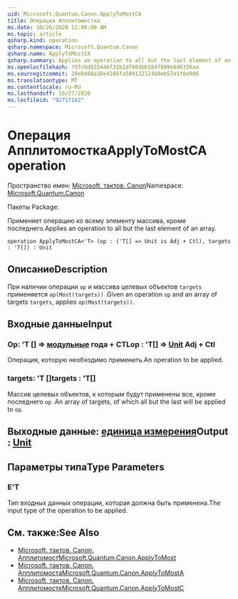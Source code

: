```yaml
---
uid: Microsoft.Quantum.Canon.ApplyToMostCA
title: Операция Апплитомостка
ms.date: 10/26/2020 12:00:00 AM
ms.topic: article
qsharp.kind: operation
qsharp.namespace: Microsoft.Quantum.Canon
qsharp.name: ApplyToMostCA
qsharp.summary: Applies an operation to all but the last element of an array.
ms.openlocfilehash: 797cbd835446f31b2df60dbb184f888e6d0356aa
ms.sourcegitcommit: 29e0d88a30e4166fa580132124b0eb57e1f0e986
ms.translationtype: MT
ms.contentlocale: ru-RU
ms.lasthandoff: 10/27/2020
ms.locfileid: "92717162"
---
```

# <a name="applytomostca-operation"></a><span data-ttu-id="03e75-102">Операция Апплитомостка</span><span class="sxs-lookup"><span data-stu-id="03e75-102">ApplyToMostCA operation</span></span>

<span data-ttu-id="03e75-103">Пространство имен: [Microsoft. тактов. Canon](xref:Microsoft.Quantum.Canon)</span><span class="sxs-lookup"><span data-stu-id="03e75-103">Namespace: [Microsoft.Quantum.Canon](xref:Microsoft.Quantum.Canon)</span></span>

<span data-ttu-id="03e75-104">Пакеты [](https://nuget.org/packages/)</span><span class="sxs-lookup"><span data-stu-id="03e75-104">Package: [](https://nuget.org/packages/)</span></span>


<span data-ttu-id="03e75-105">Применяет операцию ко всему элементу массива, кроме последнего.</span><span class="sxs-lookup"><span data-stu-id="03e75-105">Applies an operation to all but the last element of an array.</span></span>

```qsharp
operation ApplyToMostCA<'T> (op : ('T[] => Unit is Adj + Ctl), targets : 'T[]) : Unit
```


## <a name="description"></a><span data-ttu-id="03e75-106">Описание</span><span class="sxs-lookup"><span data-stu-id="03e75-106">Description</span></span>

<span data-ttu-id="03e75-107">При наличии операции `op` и массива целевых объектов `targets` применяется `op(Most(targets))` .</span><span class="sxs-lookup"><span data-stu-id="03e75-107">Given an operation `op` and an array of targets `targets`, applies `op(Most(targets))`.</span></span>

## <a name="input"></a><span data-ttu-id="03e75-108">Входные данные</span><span class="sxs-lookup"><span data-stu-id="03e75-108">Input</span></span>

### <a name="op--t--unit-adj--ctl"></a><span data-ttu-id="03e75-109">Op: 'T [] => [модульные](xref:microsoft.quantum.lang-ref.unit) года + CTL</span><span class="sxs-lookup"><span data-stu-id="03e75-109">op : 'T[] => [Unit](xref:microsoft.quantum.lang-ref.unit) Adj + Ctl</span></span>

<span data-ttu-id="03e75-110">Операция, которую необходимо применить.</span><span class="sxs-lookup"><span data-stu-id="03e75-110">An operation to be applied.</span></span>


### <a name="targets--t"></a><span data-ttu-id="03e75-111">targets: 'T []</span><span class="sxs-lookup"><span data-stu-id="03e75-111">targets : 'T[]</span></span>

<span data-ttu-id="03e75-112">Массив целевых объектов, к которым будут применены все, кроме последнего `op` .</span><span class="sxs-lookup"><span data-stu-id="03e75-112">An array of targets, of which all but the last will be applied to `op`.</span></span>



## <a name="output--unit"></a><span data-ttu-id="03e75-113">Выходные данные: [единица измерения](xref:microsoft.quantum.lang-ref.unit)</span><span class="sxs-lookup"><span data-stu-id="03e75-113">Output : [Unit](xref:microsoft.quantum.lang-ref.unit)</span></span>



## <a name="type-parameters"></a><span data-ttu-id="03e75-114">Параметры типа</span><span class="sxs-lookup"><span data-stu-id="03e75-114">Type Parameters</span></span>

### <a name="t"></a><span data-ttu-id="03e75-115">Е</span><span class="sxs-lookup"><span data-stu-id="03e75-115">'T</span></span>

<span data-ttu-id="03e75-116">Тип входных данных операции, которая должна быть применена.</span><span class="sxs-lookup"><span data-stu-id="03e75-116">The input type of the operation to be applied.</span></span>

## <a name="see-also"></a><span data-ttu-id="03e75-117">См. также:</span><span class="sxs-lookup"><span data-stu-id="03e75-117">See Also</span></span>

- [<span data-ttu-id="03e75-118">Microsoft. тактов. Canon. Апплитомост</span><span class="sxs-lookup"><span data-stu-id="03e75-118">Microsoft.Quantum.Canon.ApplyToMost</span></span>](xref:Microsoft.Quantum.Canon.ApplyToMost)
- [<span data-ttu-id="03e75-119">Microsoft. тактов. Canon. Апплитомоста</span><span class="sxs-lookup"><span data-stu-id="03e75-119">Microsoft.Quantum.Canon.ApplyToMostA</span></span>](xref:Microsoft.Quantum.Canon.ApplyToMostA)
- [<span data-ttu-id="03e75-120">Microsoft. тактов. Canon. Апплитомостк</span><span class="sxs-lookup"><span data-stu-id="03e75-120">Microsoft.Quantum.Canon.ApplyToMostC</span></span>](xref:Microsoft.Quantum.Canon.ApplyToMostC)